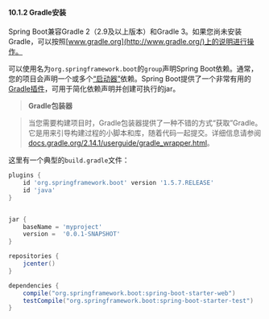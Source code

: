 #### 10.1.2 Gradle安装

Spring Boot兼容Gradle 2（2.9及以上版本）和Gradle 3。如果您尚未安装Gradle，可以按照[www.gradle.org](http://www.gradle.org/)上的说明进行操作。

可以使用名为`org.springframework.boot`的`group`声明Spring Boot依赖。通常，您的项目会声明一个或多个[“启动器”](../III.Using_Spring_Boot/13.5.Starters.md)依赖。Spring Boot提供了一个非常有用的[Gradle插件](../VIII.Build_tool_plugins/67.Spring_Boot_Gradle_plugin.md)，可用于简化依赖声明并创建可执行的jar。

>**Gradle包装器**

>当您需要构建项目时，Gradle包装器提供了一种不错的方式“获取”Gradle。它是用来引导构建过程的小脚本和库，随着代码一起提交。详细信息请参阅[docs.gradle.org/2.14.1/userguide/gradle_wrapper.html](https://docs.gradle.org/2.14.1/userguide/gradle_wrapper.html)。

这里有一个典型的`build.gradle`文件：

```groovy
plugins {
    id 'org.springframework.boot' version '1.5.7.RELEASE'
    id 'java'
}


jar {
    baseName = 'myproject'
    version =  '0.0.1-SNAPSHOT'
}

repositories {
    jcenter()
}

dependencies {
    compile("org.springframework.boot:spring-boot-starter-web")
    testCompile("org.springframework.boot:spring-boot-starter-test")
}
```
